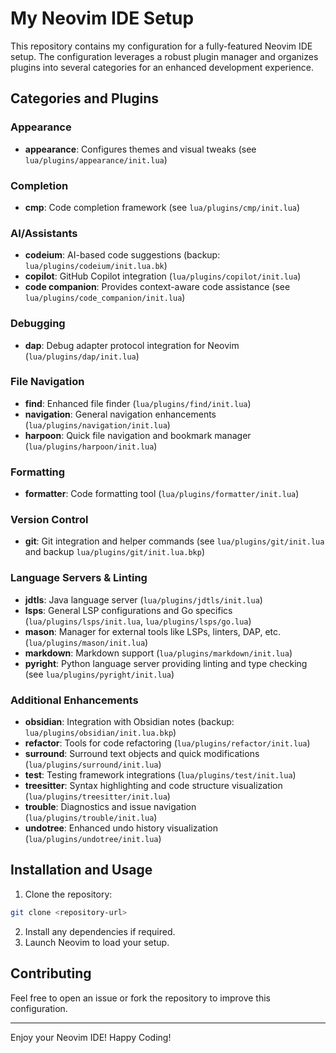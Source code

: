 # My Neovim IDE Setup

This repository contains my configuration for a fully-featured Neovim IDE setup. The configuration leverages a robust plugin manager and organizes plugins into several categories for an enhanced development experience.

## Categories and Plugins

### Appearance
- **appearance**: Configures themes and visual tweaks (see `lua/plugins/appearance/init.lua`)

### Completion
- **cmp**: Code completion framework (see `lua/plugins/cmp/init.lua`)

### AI/Assistants
- **codeium**: AI-based code suggestions (backup: `lua/plugins/codeium/init.lua.bk`)
- **copilot**: GitHub Copilot integration (`lua/plugins/copilot/init.lua`)
- **code companion**: Provides context-aware code assistance (see `lua/plugins/code_companion/init.lua`)

### Debugging
- **dap**: Debug adapter protocol integration for Neovim (`lua/plugins/dap/init.lua`)

### File Navigation
- **find**: Enhanced file finder (`lua/plugins/find/init.lua`)
- **navigation**: General navigation enhancements (`lua/plugins/navigation/init.lua`)
- **harpoon**: Quick file navigation and bookmark manager (`lua/plugins/harpoon/init.lua`)

### Formatting
- **formatter**: Code formatting tool (`lua/plugins/formatter/init.lua`)

### Version Control
- **git**: Git integration and helper commands (see `lua/plugins/git/init.lua` and backup `lua/plugins/git/init.lua.bkp`)

### Language Servers & Linting
- **jdtls**: Java language server (`lua/plugins/jdtls/init.lua`)
- **lsps**: General LSP configurations and Go specifics (`lua/plugins/lsps/init.lua`, `lua/plugins/lsps/go.lua`)
- **mason**: Manager for external tools like LSPs, linters, DAP, etc. (`lua/plugins/mason/init.lua`)
- **markdown**: Markdown support (`lua/plugins/markdown/init.lua`)
- **pyright**: Python language server providing linting and type checking (see `lua/plugins/pyright/init.lua`)

### Additional Enhancements
- **obsidian**: Integration with Obsidian notes (backup: `lua/plugins/obsidian/init.lua.bkp`)
- **refactor**: Tools for code refactoring (`lua/plugins/refactor/init.lua`)
- **surround**: Surround text objects and quick modifications (`lua/plugins/surround/init.lua`)
- **test**: Testing framework integrations (`lua/plugins/test/init.lua`)
- **treesitter**: Syntax highlighting and code structure visualization (`lua/plugins/treesitter/init.lua`)
- **trouble**: Diagnostics and issue navigation (`lua/plugins/trouble/init.lua`)
- **undotree**: Enhanced undo history visualization (`lua/plugins/undotree/init.lua`)

## Installation and Usage

1. Clone the repository:
```bash
git clone <repository-url>
```

2. Install any dependencies if required.
3. Launch Neovim to load your setup.

## Contributing

Feel free to open an issue or fork the repository to improve this configuration.

---

Enjoy your Neovim IDE! Happy Coding!
